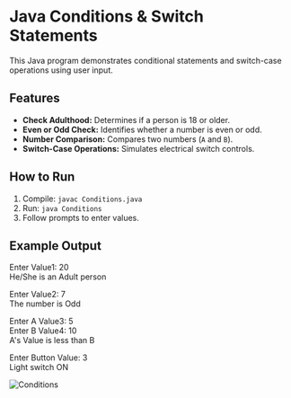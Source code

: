 
# Java Conditions & Switch Statements  

This Java program demonstrates conditional statements and switch-case operations using user input.  

## Features  
- **Check Adulthood:** Determines if a person is 18 or older.  
- **Even or Odd Check:** Identifies whether a number is even or odd.  
- **Number Comparison:** Compares two numbers (`A` and `B`).  
- **Switch-Case Operations:** Simulates electrical switch controls.  

## How to Run  
1. Compile: `javac Conditions.java`  
2. Run: `java Conditions`  
3. Follow prompts to enter values.  

## Example Output  
Enter Value1: 20  
He/She is an Adult person  

Enter Value2: 7  
The number is Odd  

Enter A Value3: 5  
Enter B Value4: 10  
A's Value is less than B  

Enter Button Value: 3  
Light switch ON  

![Conditions](https://github.com/user-attachments/assets/ab889d7e-7d3e-48df-a255-3ba72a3f8f94)

